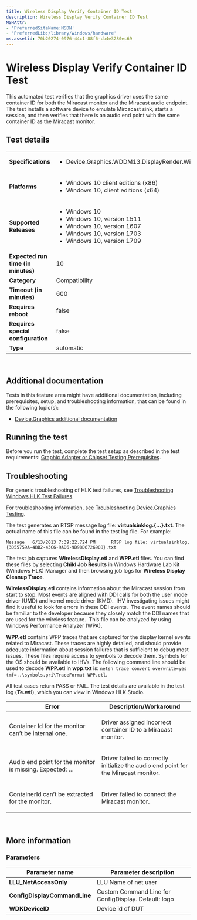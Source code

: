 ```yaml
---
title: Wireless Display Verify Container ID Test
description: Wireless Display Verify Container ID Test
MSHAttr:
- 'PreferredSiteName:MSDN'
- 'PreferredLib:/library/windows/hardware'
ms.assetid: 70b20274-0976-44c1-88f6-cb4e3280ec69
---
```


# <span id="p_hlk_test.292441fb-9cb0-404a-ba1e-54daf761e7eb"></span>Wireless Display Verify Container ID Test


This automated test verifies that the graphics driver uses the same container ID for both the Miracast monitor and the Miracast audio endpoint. The test installs a software device to emulate Mircacast sink, starts a session, and then verifies that there is an audio end point with the same container ID as the Miracast monitor.

## Test details
|||
|---|---|
| **Specifications**  | <ul><li>Device.Graphics.WDDM13.DisplayRender.WirelessDisplay.BasicWirelessDisplay</li></ul> |  
| **Platforms**   | <ul><li>Windows 10 client editions (x86)</li><li>Windows 10, client editions (x64)</li></ul> |
| **Supported Releases** | <ul><li>Windows 10</li><li>Windows 10, version 1511</li><li>Windows 10, version 1607</li><li>Windows 10, version 1703</li><li>Windows 10, version 1709</li></ul> |
|**Expected run time (in minutes)**| 10 |
|**Category**| Compatibility |
|**Timeout (in minutes)**| 600 |
|**Requires reboot**| false |
|**Requires special configuration**| false |
|**Type**| automatic |

 

## <span id="Additional_documentation"></span><span id="additional_documentation"></span><span id="ADDITIONAL_DOCUMENTATION"></span>Additional documentation


Tests in this feature area might have additional documentation, including prerequisites, setup, and troubleshooting information, that can be found in the following topic(s):

-   [Device.Graphics additional documentation](device-graphics-additional-documentation.md)

## <span id="Running_the_test"></span><span id="running_the_test"></span><span id="RUNNING_THE_TEST"></span>Running the test


Before you run the test, complete the test setup as described in the test requirements: [Graphic Adapter or Chipset Testing Prerequisites](graphic-adapter-or-chipset-testing-prerequisites.md).

## <span id="Troubleshooting"></span><span id="troubleshooting"></span><span id="TROUBLESHOOTING"></span>Troubleshooting


For generic troubleshooting of HLK test failures, see [Troubleshooting Windows HLK Test Failures](..\user\troubleshooting-windows-hlk-test-failures.md).

For troubleshooting information, see [Troubleshooting Device.Graphics Testing](troubleshooting-devicegraphics-testing.md).

The test generates an RTSP message log file: **virtualsinklog.{…}.txt**. The actual name of this file can be found in the test log file. For example:

`Message   6/13/2013 7:39:22.724 PM      RTSP log file: virtualsinklog.{3D55759A-4BB2-43C6-9AD6-9D98D6726908}.txt`

The test job captures **WirelessDisplay.etl** and **WPP.etl** files. You can find these files by selecting **Child Job Results** in Windows Hardware Lab Kit (Windows HLK) Manager and then browsing job logs for **Wireless Display Cleanup Trace**.

**WirelessDisplay.etl** contains information about the Miracast session from start to stop. Most events are aligned with DDI calls for both the user mode driver (UMD) and kernel mode driver (KMD).  IHV investigating issues might find it useful to look for errors in these DDI events.  The event names should be familiar to the developer because they closely match the DDI names that are used for the wireless feature.  This file can be analyzed by using Windows Performance Analyzer (WPA).

**WPP.etl** contains WPP traces that are captured for the display kernel events related to Miracast. These traces are highly detailed, and should provide adequate information about session failures that is sufficient to debug most issues. These files require access to symbols to decode them. Symbols for the OS should be available to IHVs. The following command line should be used to decode **WPP.etl** in **wpp.txt** is: `netsh trace convert overwrite=yes tmf=..\symbols.pri\TraceFormat WPP.etl`.

All test cases return PASS or FAIL. The test details are available in the test log (**Te.wtl**), which you can view in Windows HLK Studio.

<table>
<colgroup>
<col width="50%" />
<col width="50%" />
</colgroup>
<thead>
<tr class="header">
<th>Error</th>
<th>Description/Workaround</th>
</tr>
</thead>
<tbody>
<tr class="odd">
<td><p>Container Id for the monitor can’t be internal one.</p></td>
<td><p>Driver assigned incorrect container ID to a Miracast monitor.</p></td>
</tr>
<tr class="even">
<td><p>Audio end point for the monitor is missing. Expected: …</p></td>
<td><p>Driver failed to correctly initialize the audio end point for the Miracast monitor.</p></td>
</tr>
<tr class="odd">
<td><p>ContainerId can’t be extracted for the monitor.</p></td>
<td><p>Driver failed to connect the Miracast monitor.</p></td>
</tr>
</tbody>
</table>

 

## <span id="More_information"></span><span id="more_information"></span><span id="MORE_INFORMATION"></span>More information


### <span id="Parameters"></span><span id="parameters"></span><span id="PARAMETERS"></span>Parameters

| Parameter name               | Parameter description                                |
|------------------------------|------------------------------------------------------|
| **LLU\_NetAccessOnly**       | LLU Name of net user                                 |
| **ConfigDisplayCommandLine** | Custom Command Line for ConfigDisplay. Default: logo |
| **WDKDeviceID**              | Device id of DUT                                     |

 

 

 






